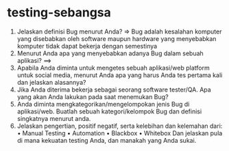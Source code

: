 # testing-sebangsa
1. Jelaskan definisi Bug menurut Anda? => Bug adalah kesalahan komputer yang disebabkan oleh software maupun hardware yang menyebabkan komputer tidak dapat bekerja dengan semestinya
2. Menurut Anda apa yang menyebabkan adanya Bug dalam sebuah aplikasi? ==> 
3. Apabila Anda diminta untuk mengetes sebuah aplikasi/web platform untuk social
media, menurut Anda apa yang harus Anda tes pertama kali dan jelaskan
alasannya?
4. Jika Anda diterima bekerja sebagai seorang software tester/QA. Apa yang akan
Anda lakukan pada saat menemukan Bug?
5. Anda diminta mengkategorikan/mengelompokan jenis Bug di aplikasi/web.
Buatlah sebuah kategori/kelompok Bug dan definisi singkatnya menurut anda.
6. Jelaskan pengertian, positif negatif, serta kelebihan dan kelemahan dari:
• Manual Testing
• Automation
• Blackbox
• Whitebox
Dan jelaskan pula di mana kekuatan testing Anda, dan manakah yang Anda
sukai.
